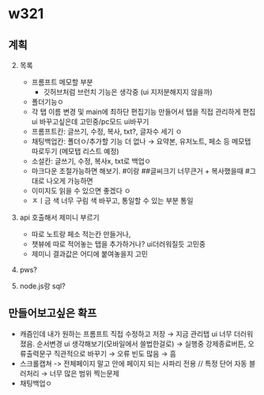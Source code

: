 # w321

## 계획
  
2. 목록
   - 프롬프트 메모할 부분
     - 깃허브처럼 브런치 기능은 생각중 (ui 지저분해지지 않을까)
   - 폴더기능ㅇ
   - 각 탭 이름 변경 및 main에 최하단 편집기능 만들어서 탭을 직접 관리하게
     편집 ui 바꾸고싶은데 고민중/pc모드 ui바꾸기
   - 프롬프트칸: 글쓰기, 수정, 복사, txt?, 글자수 세기 ㅇ
   - 채팅백업칸: 폴더ㅇ/추가할 기능 더 없나  → 요약본, 유저노트, 페소 등 메모탭 따로두기 (메모탭 리스트 예정)
   - 소설칸: 글쓰기, 수정, 복사x, txt로 백업ㅇ
   - 마크다운 조절가능하면 해보기. #이랑 ##글씨크기 너무큰거 + 복사했을때 #그대로 나오게 가능하면
   - 이미지도 읽을 수 있으면 좋겠다 ㅇ
   - ㅈㅣ금 색 너무 구림 색 바꾸고, 통일할 수 있는 부분 통일

3. api 호출해서 제미니 부르기 
   - 따로 노트랑 페소 적는칸 만들거나,
   - 챗뷰에 따로 적어놓는 탭을 추가하거나? ui더러워질듯 고민중
   - 제미니 결과값은 어디에 붙여놓을지 고민

4. pws?
5. node.js랑 sql?


## 만들어보고싶은 확프

- 캐즘인데 내가 원하는 프롬프트 직접 수정하고 저장
  → 지금 관리탭 ui 너무 더러워졌음. 순서변경 ui 생각해보기(모바일에서 쓸법한걸로)
  → 실행중 강제종료버튼, 오류출력문구 직관적으로 바꾸기
  → 오류 빈도 많음
  → 흠
- 스크롤캡쳐 -> 전체페이지 말고 안에 페이지 되는 사파리 전용 // 특정 단어 자동 블러처리
  → 너무 많은 범위 찍는문제 
- 채팅백업ㅇ

